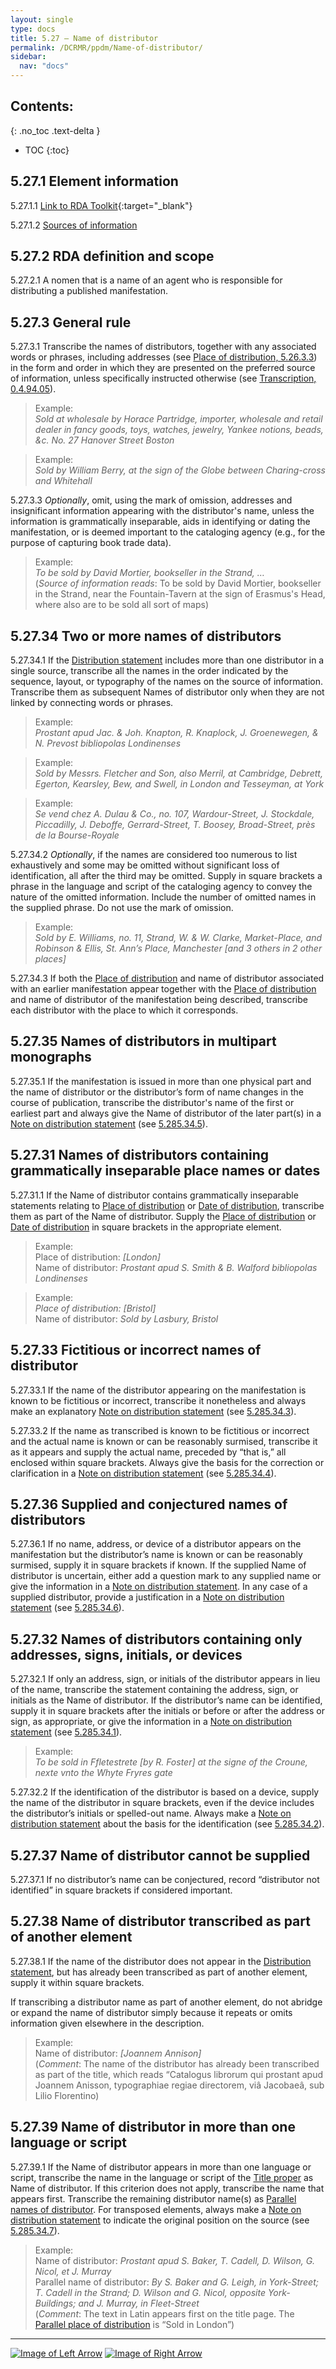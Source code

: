 ```yaml
---
layout: single
type: docs
title: 5.27 — Name of distributor
permalink: /DCRMR/ppdm/Name-of-distributor/
sidebar:
  nav: "docs"
---
```


## Contents:
{: .no_toc .text-delta }

- TOC
{:toc}

## 5.27.1 Element information

<a name="5.27.1.1">5.27.1.1</a> [Link to RDA Toolkit](https://beta.rdatoolkit.org/Content/Index?externalId=en-US_ala-d34564b0-6a8a-384f-b966-a9638b234d89){:target="_blank"}

<a name="5.27.1.2">5.27.1.2</a> [Sources of information](/DCRMR/ppdm/#5011-sources-of-information)

## 5.27.2 RDA definition and scope

<a name="5.27.2.1">5.27.2.1</a> A nomen that is a name of an agent who is responsible for distributing a published manifestation.

## 5.27.3 General rule

<a name="5.27.3.1">5.27.3.1</a> Transcribe the names of distributors, together with any associated words or phrases, including addresses (see [Place of distribution, 5.26.3.3](/DCRMR/ppdm/Place-of-distribution/#5.26.3.3)) in the form and order in which they are presented on the preferred source of information, unless specifically instructed otherwise (see [Transcription, 0.4.94.05](/DCRMR/general-rules/Transcription/#0.4.94.05)).

>Example:  
><CITE>Sold at wholesale by Horace Partridge, importer, wholesale and retail dealer in fancy goods, toys, watches, jewelry, Yankee notions, beads, &c. No. 27 Hanover Street Boston</CITE>

>Example:  
><CITE>Sold by William Berry, at the sign of the Globe between Charing-cross and Whitehall</CITE>

<a name="5.27.3.3">5.27.3.3</a> *Optionally*, omit, using the mark of omission, addresses and insignificant information appearing with the distributor's name, unless the information is grammatically inseparable, aids in identifying or dating the manifestation, or is deemed important to the cataloging agency (e.g., for the purpose of capturing book trade data).

>Example:  
><CITE>To be sold by David Mortier, bookseller in the Strand, …</CITE>  
>(*Source of information reads*: To be sold by David Mortier, bookseller in the Strand, near the Fountain-Tavern at the sign of Erasmus's Head, where also are to be sold all sort of maps)

## 5.27.34 Two or more names of distributors

<a name="5.27.34.1">5.27.34.1</a> If the [Distribution statement](/DCRMR/ppdm/Distribution-statement/) includes more than one distributor in a single source, transcribe all the names in the order indicated by the sequence, layout, or typography of the names on the source of information. Transcribe them as subsequent Names of distributor only when they are not linked by connecting words or phrases.

>Example:  
><CITE>Prostant apud Jac. & Joh. Knapton, R. Knaplock, J. Groenewegen, & N. Prevost bibliopolas Londinenses</CITE>  

>Example:  
><CITE>Sold by Messrs. Fletcher and Son, also Merril, at Cambridge, Debrett, Egerton, Kearsley, Bew, and Swell, in London and Tesseyman, at York</CITE>  

>Example:  
><CITE>Se vend chez A. Dulau & Co., no. 107, Wardour-Street, J. Stockdale, Piccadilly, J. Deboffe, Gerrard-Street, T. Boosey, Broad-Street, près de la Bourse-Royale</CITE> 

<a name="5.27.34.2">5.27.34.2</a> *Optionally*, if the names are considered too numerous to list exhaustively and some may be omitted without significant loss of identification, all after the third may be omitted. Supply in square brackets a phrase in the language and script of the cataloging agency to convey the nature of the omitted information. Include the number of omitted names in the supplied phrase. Do not use the mark of omission.

>Example:  
><CITE>Sold by E. Williams, no. 11, Strand, W. & W. Clarke, Market-Place, and Robinson & Ellis, St. Ann’s Place, Manchester [and 3 others in 2 other places]</CITE>

<a name="5.27.34.3">5.27.34.3</a> If both the [Place of distribution](/DCRMR/ppdm/Place-of-distribution/) and name of distributor associated with an earlier manifestation appear together with the [Place of distribution](/DCRMR/ppdm/Place-of-distribution/) and name of distributor of the manifestation being described, transcribe each distributor with the place to which it corresponds.

## 5.27.35 Names of distributors in multipart monographs

<a name="5.27.35.1">5.27.35.1</a> If the manifestation is issued in more than one physical part and the name of distributor or the distributor’s form of name changes in the course of publication, transcribe the distributor's name of the first or earliest part and always give the Name of distributor of the later part(s) in a [Note on distribution statement](/DCRMR/ppdm/Note-on-distribution-statement/) (see [5.285.34.5](/DCRMR/ppdm/Note-on-distribution-statement/#5.285.34.5)).

## 5.27.31 Names of distributors containing grammatically inseparable place names or dates

<a name="5.27.31.1">5.27.31.1</a> If the Name of distributor contains grammatically inseparable statements relating to [Place of distribution](/DCRMR/ppdm/Place-of-distribution/) or [Date of distribution](/DCRMR/ppdm/Date-of-distribution/), transcribe them as part of the Name of distributor. Supply the [Place of distribution](/DCRMR/ppdm/Place-of-distribution/) or [Date of distribution](/DCRMR/ppdm/Date-of-distribution/) in square brackets in the appropriate element.

>Example:  
>Place of distribution: <CITE>[London]</CITE>  
>Name of distributor: <CITE>Prostant apud S. Smith & B. Walford bibliopolas Londinenses</CITE>  

>Example:  
><CITE>Place of distribution: [Bristol]</CITE>   
>Name of distributor: <CITE>Sold by Lasbury, Bristol</CITE>  

## 5.27.33 Fictitious or incorrect names of distributor

<a name="5.27.33.1">5.27.33.1</a> If the name of the distributor appearing on the manifestation is known to be fictitious or incorrect, transcribe it nonetheless and always make an explanatory [Note on distribution statement](/DCRMR/ppdm/Note-on-distribution-statement/) (see [5.285.34.3](/DCRMR/ppdm/Note-on-distribution-statement/#5285.34.3)).

<a name="5.27.33.2">5.27.33.2</a> If the name as transcribed is known to be fictitious or incorrect and the actual name is known or can be reasonably surmised, transcribe it as it appears and supply the actual name, preceded by “that is,” all enclosed within square brackets. Always give the basis for the correction or clarification in a [Note on distribution statement](/DCRMR/ppdm/Note-on-distribution-statement/) (see [5.285.34.4](/DCRMR/ppdm/Note-on-distribution-statement/#5.285.34.4)).

## 5.27.36 Supplied and conjectured names of distributors

<a name="5.27.36.1">5.27.36.1</a> If no name, address, or device of a distributor appears on the manifestation but the distributor’s name is known or can be reasonably surmised, supply it in square brackets if known. If the supplied Name of distributor is uncertain, either add a question mark to any supplied name or give the information in a [Note on distribution statement](/DCRMR/ppdm/Note-on-distribution-statement/). In any case of a supplied distributor, provide a justification in a [Note on distribution statement](/DCRMR/ppdm/Note-on-distribution-statement/) (see [5.285.34.6](/DCRMR/ppdm/Note-on-distribution-statement/#5.285.34.6)).

## 5.27.32 Names of distributors containing only addresses, signs, initials, or devices

<a name="5.27.32.1">5.27.32.1</a> If only an address, sign, or initials of the distributor appears in lieu of the name, transcribe the statement containing the address, sign, or initials as the Name of distributor. If the distributor’s name can be identified, supply it in square brackets after the initials or before or after the address or sign, as appropriate, or give the information in a [Note on distribution statement](/DCRMR/ppdm/Note-on-distribution-statement/) (see [5.285.34.1](/DCRMR/ppdm/Note-on-distribution-statement/#5.285.34.1)).

>Example:  
><CITE>To be sold in Ffletestrete [by R. Foster] at the signe of the Croune, nexte vnto the Whyte Fryres gate</CITE>

<a name="5.27.32.2">5.27.32.2</a>  If the identification of the distributor is based on a device, supply the name of the distributor in square brackets, even if the device includes the distributor’s initials or spelled-out name. Always make a [Note on distribution statement](/DCRMR/ppdm/Note-on-distribution-statement/) about the basis for the identification (see [5.285.34.2](/DCRMR/ppdm/Note-on-distribution-statement/#5.285.34.2)).

## 5.27.37 Name of distributor cannot be supplied

<a name="5.27.37.1">5.27.37.1</a> If no distributor’s name can be conjectured, record  “distributor not identified” in square brackets if considered important.

## 5.27.38 Name of distributor transcribed as part of another element

<a name="5.27.38.1">5.27.38.1</a> If the name of the distributor does not appear in the [Distribution statement](/DCRMR/ppdm/Distribution-statement/), but has already been transcribed as part of another element, supply it within square brackets.

If transcribing a distributor name as part of another element, do not abridge or expand the name of distributor simply because it repeats or omits information given elsewhere in the description.

>Example:  
>Name of distributor: <CITE>[Joannem Annison]</CITE>  
>(*Comment*: The name of the distributor has already been transcribed as part of the title, which reads “Catalogus librorum qui prostant apud Joannem Anisson, typographiae regiae directorem, viâ Jacobaeâ, sub Lilio Florentino)

## 5.27.39 Name of distributor in more than one language or script

<a name="5.27.39.1">5.27.39.1</a>  If the Name of distributor appears in more than one language or script, transcribe the name in the language or script of the [Title proper](/DCRMR/title/Title-proper/) as Name of distributor. If this criterion does not apply, transcribe the name that appears first. Transcribe the remaining distributor name(s) as [Parallel names of distributor](/DCRMR/ppdm/Parallel-name-of-distributor/). For transposed elements, always make a [Note on distribution statement](/DCRMR/ppdm/Note-on-distribution-statement/) to indicate the original position on the source (see [5.285.34.7](/DCRMR/ppdm/Note-on-distribution-statement/#5.285.34.7)).

>Example:  
>Name of distributor: <CITE>Prostant apud S. Baker, T. Cadell, D. Wilson, G. Nicol, et J. Murray</CITE>  
>Parallel name of distributor: <CITE>By S. Baker and G. Leigh, in York-Street; T. Cadell in the Strand; D. Wilson and G. Nicol, opposite York-Buildings; and J. Murray, in Fleet-Street</CITE>  
>(*Comment*: The text in Latin appears first on the title page. The [Parallel place of distribution](/DCRMR/ppdm/Parallel-place-of-distribution/) is “Sold in London”)

---

[![Image of Left Arrow](https://rbms-bsc.github.io/DCRMR/assets/pictures/navigation/Arrow_Left.png "5.265 — Parallel place of distribution")](/DCRMR/ppdm/Parallel-place-of-distribution/) [![Image of Right Arrow](https://rbms-bsc.github.io/DCRMR/assets/pictures/navigation/Arrow_Right.png "5.275 — Parallel name of distributor")](/DCRMR/ppdm/Parallel-name-of-distributor/)
